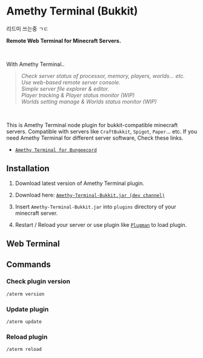 # Amethy Terminal (Bukkit)

리드미 쓰는중 ㄱㄷ

**Remote Web Terminal for Minecraft Servers.**

<br>

With Amethy Terminal..

> _Check server status of processor, memory, players, worlds... etc.<br>
> Use web-based remote server console.<br>
> Simple server file explorer & editor.<br>
> Player tracking & Player status monitor (WIP)<br>
> Worlds setting manage & Worlds status monitor (WIP)_

<br>

This is Amethy Terminal node plugin for bukkit-compatible minecraft servers. Compatible with servers like `CraftBukkit`, `Spigot`, `Paper`... etc. If you need Amethy Terminal for different server software, Check these links.

- [`Amethy Terminal for Bungeecord`](https://github.com/wnynya/Amethy-Terminal-Bungeecord)

## Installation

1. Download latest version of Amethy Terminal plugin.

2. Download here: [`Amethy-Terminal-Bukkit.jar (dev channel)`](https://api.wany.io/amethy/repository/Amethy-Terminal-Bukkit/dev/latest/Amethy-Terminal-Bukkit.jar)

3. Insert `Amethy-Terminal-Bukkit.jar` into `plugins` directory of your minecraft server.

4. Restart / Reload your server or use plugin like [`Plugman`](https://www.spigotmc.org/resources/plugmanx.88135) to load plugin.

## Web Terminal

## Commands

### Check plugin version

`/aterm version`

### Update plugin

`/aterm update`

### Reload plugin

`/aterm reload`
